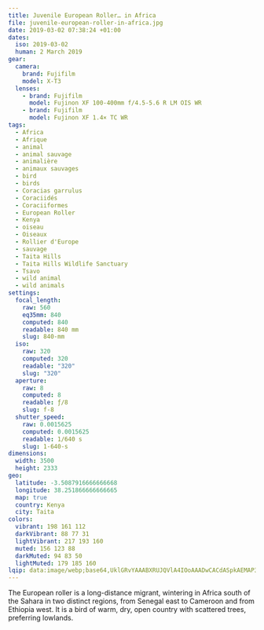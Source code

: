 ```yaml
---
title: Juvenile European Roller… in Africa
file: juvenile-european-roller-in-africa.jpg
date: 2019-03-02 07:38:24 +01:00
dates:
  iso: 2019-03-02
  human: 2 March 2019
gear:
  camera:
    brand: Fujifilm
    model: X-T3
  lenses:
    - brand: Fujifilm
      model: Fujinon XF 100-400mm f/4.5-5.6 R LM OIS WR
    - brand: Fujifilm
      model: Fujinon XF 1.4× TC WR
tags:
  - Africa
  - Afrique
  - animal
  - animal sauvage
  - animalière
  - animaux sauvages
  - bird
  - birds
  - Coracias garrulus
  - Coraciidés
  - Coraciiformes
  - European Roller
  - Kenya
  - oiseau
  - Oiseaux
  - Rollier d'Europe
  - sauvage
  - Taita Hills
  - Taita Hills Wildlife Sanctuary
  - Tsavo
  - wild animal
  - wild animals
settings:
  focal_length:
    raw: 560
    eq35mm: 840
    computed: 840
    readable: 840 mm
    slug: 840-mm
  iso:
    raw: 320
    computed: 320
    readable: "320"
    slug: "320"
  aperture:
    raw: 8
    computed: 8
    readable: ƒ/8
    slug: f-8
  shutter_speed:
    raw: 0.0015625
    computed: 0.0015625
    readable: 1/640 s
    slug: 1-640-s
dimensions:
  width: 3500
  height: 2333
geo:
  latitude: -3.5087916666666668
  longitude: 38.251866666666665
  map: true
  country: Kenya
  city: Taita
colors:
  vibrant: 198 161 112
  darkVibrant: 88 77 31
  lightVibrant: 217 193 160
  muted: 156 123 88
  darkMuted: 94 83 50
  lightMuted: 179 185 160
lqip: data:image/webp;base64,UklGRvYAAABXRUJQVlA4IOoAAADwCACdASpkAEMAP3Gsy100uCmzK/TqiwAuCWUA09gSJfcHnZTImCpL4Z16QFRoZKStM+jZgWBFoW17HC2VOnMAjIpKSa4bD3EpyHfGYaviAADs6JHBtxGGjFd4nKV6XJhvIgfpalDKDedA8KlrquM/PiEMvS2aPO3FFfb63ykKsYj2FJ7cXpDkIDSpg29Wl+BqL6kOQDuDDNReramE8GM9jagSIy5pJlyq66FJZDP4M2vk8oLiO6FACEEc9bWk2HWXqY4qTdyrchQHU/gSvID9IsviH4z7DspSncJSoSMimHgDi5cEdtWgAAA=
---
```


The European roller is a long-distance migrant, wintering in Africa south of the Sahara in two distinct regions, from Senegal east to Cameroon and from Ethiopia west. It is a bird of warm, dry, open country with scattered trees, preferring lowlands.
